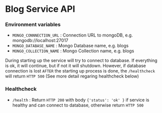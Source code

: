 # Blog Service API

### Environment variables
* `MONGO_CONNNECTION_URL`  :  Connection URL to mongoDB, e.g. mongodb://localhost:27017
* `MONGO_DATABASE_NAME`   :  Mongo Database name, e.g. blogs
* `MONGO_COLLECTION_NAME`  :  Mongo Collection name, e.g. blogs


During starting up the service will try to connect to database. If everything is ok, it will continue, but if not it will shutdown.
However, if database connection is lost `AFTER` the starting up process is done, the `/healthcheck` will return `HTTP 500` (See more detail regaring healthcheck below)


### Healthcheck
* `/health` : Return `HTTP 200` with body `{'status': 'ok' }` if service is healthy and can connect to database, otherwise return `HTTP 500`